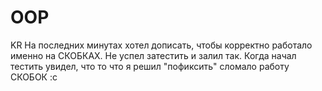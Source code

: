 # OOP
KR
На последних минутах хотел дописать, чтобы корректно работало именно на СКОБКАХ. Не успел затестить и залил так. Когда начал тестить увидел, что то что я решил "пофиксить" сломало работу СКОБОК :с
